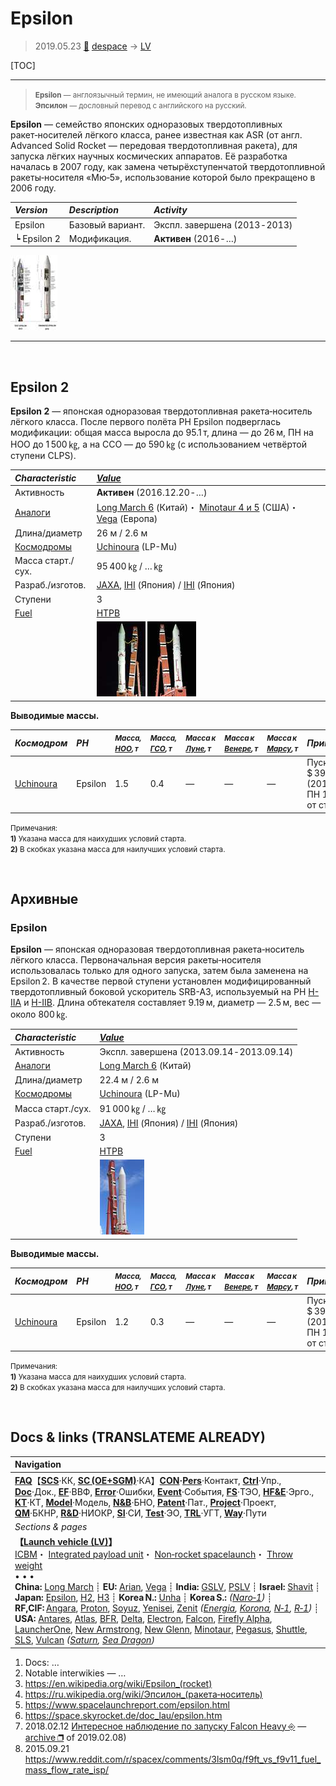 # Epsilon
> 2019.05.23 [🚀](../index/index.md) [despace](index.md) → [LV](lv.md)

[TOC]

---

> <small>**Epsilon** — англоязычный термин, не имеющий аналога в русском языке. **Эпсилон** — дословный перевод с английского на русский.</small>

**Epsilon** — семейство японских одноразовых твердотопливных ракет‑носителей лёгкого класса, ранее известная как ASR (от англ. Advanced Solid Rocket — передовая твердотопливная ракета), для запуска лёгких научных космических аппаратов. Её разработка началась в 2007 году, как замена четырёхступенчатой твердотопливной ракеты‑носителя «Мю‑5», использование которой было прекращено в 2006 году.

|*Version*|*Description*|*Activity*|
|:--|:--|:--|
|Epsilon|Базовый вариант.|Экспл. завершена (2013 ‑ 2013)|
|┕ Epsilon 2|Модификация.|**Активен** (2016 ‑ …)|

[![](f/lv/epsilon/enhanced2_thumb.jpg)](f/lv/epsilon/enhanced2.png)


---

<p style="page-break-after:always"> </p>

## Epsilon 2
**Epsilon 2** — японская одноразовая твердотопливная ракета‑носитель лёгкого класса. После первого полёта РН Epsilon подверглась модификации: общая масса выросла до 95.1 т, длина — до 26 м, ПН на НОО до 1 500 ㎏, а на ССО — до 590 ㎏ (с использованием четвёртой ступени CLPS).

|*Characteristic*|*[Value](si.md)*|
|:--|:--|
|Активность|**Активен** (2016.12.20 ‑ …)|
|[Аналоги](analogue.md)|[Long March 6](long_march.md) (Китай)・ [Minotaur 4 и 5](minotaur.md) (США)・ [Vega](vega.md) (Европа)|
|Длина/диаметр|26 м / 2.6 м|
|[Космодромы](spaceport.md)|[Uchinoura](uchinoura.md) (LP-Mu)|
|Масса старт./сух.|95 400 ㎏ / … ㎏|
|Разраб./изготов.|[JAXA](zz_jaxa.md), [IHI](zz_ihi.md) (Япония) / [IHI](zz_ihi.md) (Япония)|
|Ступени|3|
|[Fuel](fuel.md)|[HTPB](htpb.md)|
| |[![](f/lv/epsilon/epsilon2_01_thumb.jpg)](f/lv/epsilon/epsilon2_01.jpg) [![](f/lv/epsilon/epsilon2_02_thumb.jpg)](f/lv/epsilon/epsilon2_02.jpg)|

**Выводимые массы.**

|*Космодром*|*РН*|<small>*Масса,<br> [НОО](nnb.md), т*</small>|<small>*Масса,<br> [ГСО](nnb.md), т*</small>|<small>*Масса к<br> [Луне](moon.md), т*</small>|<small>*Масса к<br> [Венере](venus.md), т*</small>|<small>*Масса к<br> [Марсу](mars.md), т*</small>|*Примечания*|
|:--|:--|:--|:--|:--|:--|:--|:--|
|[Uchinoura](uchinoura.md)|Epsilon|1.5|0.4|—|—|—|Пуск — $ 39 млн (2019 г);<br> ПН 1.57 % от ст.массы|

<small>Примечания:<br> **1)** Указана масса для наихудших условий старта.<br> **2)** В скобках указана масса для наилучших условий старта.</small>



<p style="page-break-after:always"> </p>

## Архивные

### Epsilon
**Epsilon** — японская одноразовая твердотопливная ракета‑носитель лёгкого класса. Первоначальная версия ракеты‑носителя использовалась только для одного запуска, затем была заменена на Epsilon 2. В качестве первой ступени установлен модифицированный твердотопливный боковой ускоритель SRB-A3, используемый на РН [H-IIA](h2.md) и [H-IIB](h2.md). Длина обтекателя составляет 9.19 м, диаметр — 2.5 м, вес — около 800 ㎏.

|*Characteristic*|*[Value](si.md)*|
|:--|:--|
|Активность|Экспл. завершена (2013.09.14 ‑ 2013.09.14)|
|[Аналоги](analogue.md)|[Long March 6](long_march.md) (Китай)|
|Длина/диаметр|22.4 м / 2.6 м|
|[Космодромы](spaceport.md)|[Uchinoura](uchinoura.md) (LP-Mu)|
|Масса старт./сух.|91 000 ㎏ / … ㎏|
|Разраб./изготов.|[JAXA](zz_jaxa.md), [IHI](zz_ihi.md) (Япония) / [IHI](zz_ihi.md) (Япония)|
|Ступени|3|
|[Fuel](fuel.md)|[HTPB](htpb.md)|
| |[![](f/lv/epsilon/epsilon1_01_thumb.jpg)](f/lv/epsilon/epsilon1_01.jpg)|

**Выводимые массы.**

|*Космодром*|*РН*|<small>*Масса,<br> [НОО](nnb.md), т*</small>|<small>*Масса,<br> [ГСО](nnb.md), т*</small>|<small>*Масса к<br> [Луне](moon.md), т*</small>|<small>*Масса к<br> [Венере](venus.md), т*</small>|<small>*Масса к<br> [Марсу](mars.md), т*</small>|*Примечания*|
|:--|:--|:--|:--|:--|:--|:--|:--|
|[Uchinoura](uchinoura.md)|Epsilon|1.2|0.3|—|—|—|Пуск — $ 39 млн (2017 г);<br> ПН 1.31 % от ст.массы|

<small>Примечания:<br> **1)** Указана масса для наихудших условий старта.<br> **2)** В скобках указана масса для наилучших условий старта.</small>



<p style="page-break-after:always"> </p>

## Docs & links (TRANSLATEME ALREADY)
|Navigation|
|:--|
|**[FAQ](faq.md)**【**[SCS](scs.md)**·КК, **[SC (OE+SGM)](sc.md)**·КА】**[CON](contact.md)·[Pers](person.md)**·Контакт, **[Ctrl](control.md)**·Упр., **[Doc](doc.md)**·Док., **[EF](ef.md)**·ВВФ, **[Error](error.md)**·Ошибки, **[Event](event.md)**·События, **[FS](fs.md)**·ТЭО, **[HF&E](hfe.md)**·Эрго., **[KT](kt.md)**·КТ, **[Model](model.md)**·Модель, **[N&B](nnb.md)**·БНО, **[Patent](патент.md)**·Пат., **[Project](project.md)**·Проект, **[QM](qm.md)**·БКНР, **[R&D](rnd.md)**·НИОКР, **[SI](si.md)**·СИ, **[Test](test.md)**·ЭО, **[TRL](trl.md)**·УГТ, **[Way](way.md)**·Пути|
|*Sections & pages*|
|**【[Launch vehicle (LV)](lv.md)】**<br> [ICBM](icbm.md)・ [Integrated payload unit](lv.md)・ [Non‑rocket spacelaunch](nrs.md)・ [Throw weight](throw_weight.md)<br>• • •<br> **China:** [Long March](long_march.md) ┊ **EU:** [Arian](arian.md), [Vega](vega.md) ┊ **India:** [GSLV](gslv.md), [PSLV](pslv.md) ┊ **Israel:** [Shavit](shavit.md) ┊ **Japan:** [Epsilon](epsilon.md), [H2](h2.md), [H3](h3.md) ┊ **Korea N.:** [Unha](unha.md) ┊ **Korea S.:** *([Naro‑1](naro_1.md))* ┊ **RF,CIF:** [Angara](angara.md), [Proton](proton.md), [Soyuz](soyuz.md), [Yenisei](yenisei.md), [Zenit](zenit.md) *([Energia](energia.md), [Korona](korona.md), [N‑1](n_1.md), [R‑1](r_7.md))* ┊ **USA:** [Antares](antares.md), [Atlas](atlas.md), [BFR](bfr.md), [Delta](delta.md), [Electron](electron.md), [Falcon](falcon.md), [Firefly Alpha](firefly_alpha.md), [LauncherOne](launcherone.md), [New Armstrong](new_armstrong.md), [New Glenn](new_glenn.md), [Minotaur](minotaur.md), [Pegasus](pegasus.md), [Shuttle](shuttle.md), [SLS](sls.md), [Vulcan](vulcan.md) *([Saturn](saturn_lv.md), [Sea Dragon](sea_dragon.md))*|

   1. Docs: …
   1. Notable interwikies — …
   1. <https://en.wikipedia.org/wiki/Epsilon_(rocket)>
   1. <https://ru.wikipedia.org/wiki/Эпсилон_(ракета‑носитель)>
   1. <https://www.spacelaunchreport.com/epsilon.html>
   1. <https://space.skyrocket.de/doc_lau/epsilon.htm>
   1. 2018.02.12 [Интересное наблюдение по запуску Falcon Heavy ⎆](https://habr.com/post/374245/) — [archive ❐](f/lv/falcon/20180212_habr_com_001.djvu) of 2019.02.08)
   1. 2015.09.21 <https://www.reddit.com/r/spacex/comments/3lsm0q/f9ft_vs_f9v11_fuel_mass_flow_rate_isp/>
